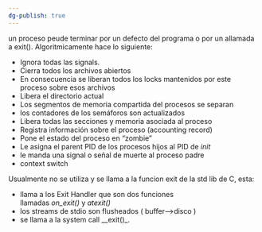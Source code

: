 ```yaml
---
dg-publish: true
---
```


un proceso peude terminar por un defecto del programa o por un allamada a exit().
Algoritmicamente hace lo siguiente:
- Ignora todas las signals.
- Cierra todos los archivos abiertos
- En consecuencia se liberan todos los locks mantenidos por este proceso sobre esos archivos
- Libera el directorio actual
- Los segmentos de memoria compartida del procesos se separan
- los contadores de los semáforos son actualizados
- Libera todas las secciones y memoria asociada al proceso
- Registra información sobre el proceso (accounting record)
- Pone el estado del proceso en “zombie”
- Le asigna el parent PID de los procesos hijos al PID de _init_
- le manda una signal o señal de muerte al proceso padre
- context switch

Usualmente no se utiliza y se llama a la funcion exit de la std lib de C, esta: 

- llama a los Exit Handler que son dos funciones llamadas _on_exit()_ y _atexit()_
- los streams de stdio son flusheados ( buffer–>disco )
- se llama a la system call __exit()_.